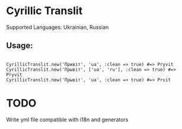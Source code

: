 # Cyrillic Translit

Supported Languages: Ukrainian, Russian

## Usage:
<code>
CyrillicTranslit.new('Привіт', 'ua', :clean => true) #=> Pryvit
CyrillicTranslit.new('Прывіт', ['ua', 'ru'], :clean => true) #=> Pryvit
CyrillicTranslit.new('Прывіт', 'ua', :clean => true) #=> Prvit
</code>

# TODO

Write yml file compatible with i18n and generators
